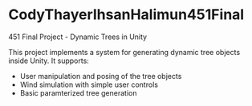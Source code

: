 # CodyThayerIhsanHalimun451Final
451 Final Project - Dynamic Trees in Unity

This project implements a system for generating dynamic tree objects inside Unity. 
It supports: 
 - User manipulation and posing of the tree objects
 - Wind simulation with simple user controls
 - Basic paramterized tree generation
